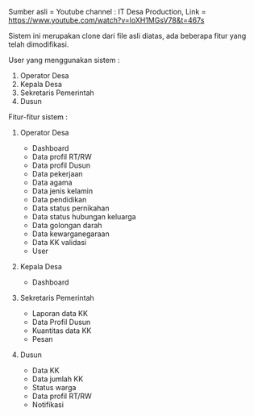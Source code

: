 Sumber asli = Youtube channel : IT Desa Production,
Link = https://www.youtube.com/watch?v=loXH1MGsV78&t=467s

Sistem ini merupakan clone dari file asli diatas, ada beberapa fitur yang telah dimodifikasi.

User yang menggunakan sistem :
1. Operator Desa
2. Kepala Desa
3. Sekretaris Pemerintah
4. Dusun

Fitur-fitur sistem :
1. Operator Desa
    - Dashboard
    - Data profil RT/RW
    - Data profil Dusun
    - Data pekerjaan
    - Data agama
    - Data jenis kelamin
    - Data pendidikan
    - Data status pernikahan
    - Data status hubungan keluarga
    - Data golongan darah
    - Data kewarganegaraan
    - Data KK validasi
    - User

2. Kepala Desa
    - Dashboard

3. Sekretaris Pemerintah
    - Laporan data KK
    - Data Profil Dusun
    - Kuantitas data KK
    - Pesan

4. Dusun
    - Data KK
    - Data jumlah KK
    - Status warga
    - Data profil RT/RW
    - Notifikasi
